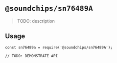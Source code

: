 # `@soundchips/sn76489A`

> TODO: description

## Usage

```
const sn76489a = require('@soundchips/sn76489A');

// TODO: DEMONSTRATE API
```

